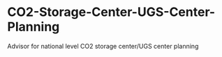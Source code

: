 # CO2-Storage-Center-UGS-Center-Planning
Advisor for national level CO2 storage center/UGS center planning
